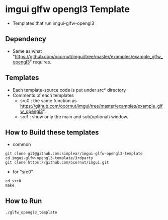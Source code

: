 # imgui glfw opengl3 Template

- Templates that run imgui-glfw-opengl3

## Dependency
- Same as what "https://github.com/ocornut/imgui/tree/master/examples/example_glfw_opengl3" requires.

## Templates
- Each template-source code is put under src* directory 
- Comments of each templates
    - src0 : the same function as https://github.com/ocornut/imgui/tree/master/examples/example_glfw_opengl3".
    - src1 : show only the main and sub(optional) window.

## How to Build these templates
- common 

```
git clone git@github.com:simplear/imgui-glfw-opengl3-template
cd imgui-glfw-opengl3-template/3rdparty
git clone https://github.com/ocornut/imgui.git
```

- for "src0"

```
cd src0
make
```

## How to Run

```
./glfw_opengl3_template
```
